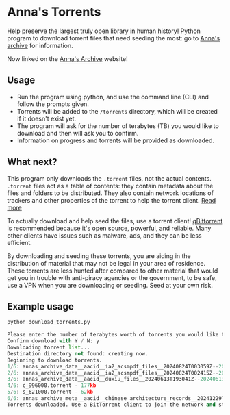 # Anna's Torrents

Help preserve the largest truly open library in human history!
Python program to download torrent files that need seeding the most: go to [Anna's archive](https://annas-archive.org/torrents) for information.

Now linked on the [Anna's Archive](https://annas-archive.org/torrents#generate_torrent_list) website!

## Usage

- Run the program using python, and use the command line (CLI) and follow the prompts given.
- Torrents will be added to the `/torrents` directory, which will be created if it doesn't exist yet.
- The program will ask for the number of terabytes (TB) you would like to download and then will ask you to confirm.
- Information on progress and torrents will be provided as downloaded.

## What next?

This program only downloads the `.torrent` files, not the actual contents. `.torrent` files act as a table of contents: they contain metadata about the files and folders to be distributed. They also contain network locations of trackers and other properties of the torrent to help the torrent client. [Read more](https://en.wikipedia.org/wiki/Torrent_file)

To actually download and help seed the files, use a torrent client!
[qBittorrent](https://www.qbittorrent.org/) is recommended because it's open source, powerful, and reliable. Many other clients have issues such as malware, ads, and they can be less efficient.

By downloading and seeding these torrents, you are aiding in the distribution of material that may not be legal in your area of residence. These torrents are less hunted after compared to other material that would get you in trouble with anti-piracy agencies or the government, to be safe, use a VPN when you are downloading or seeding. Seed at your own risk.

## Example usage

```py
python download_torrents.py

Please enter the number of terabytes worth of torrents you would like to download (empty for no limit): 1
Confirm download with Y / N: y
Downloading torrent list...
Destination directory not found: creating now.
Beginning to download torrents.
1/6: annas_archive_data__aacid__ia2_acsmpdf_files__20240824T003059Z--20240824T003100Z.torrent - 348kb
2/6: annas_archive_data__aacid__ia2_acsmpdf_files__20240824T002415Z--20240824T002416Z.torrent - 436kb
3/6: annas_archive_data__aacid__duxiu_files__20240613T193041Z--20240613T193042Z.torrent - 479kb
4/6: c_996000.torrent - 177kb
5/6: s_621000.torrent - 62kb
6/6: annas_archive_meta__aacid__chinese_architecture_records__20241229T135101Z--20241229T135101Z.jsonl.seekable.zst.torrent - 3kb
Torrents downloaded. Use a BitTorrent client to join the network and start seeding.

```

